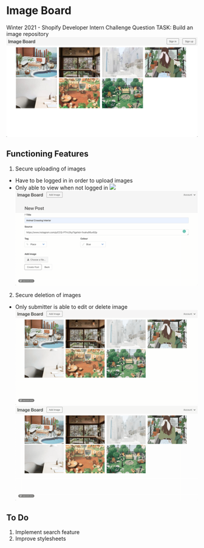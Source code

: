 # Image Board
Winter 2021 - Shopify Developer Intern Challenge Question
TASK: Build an image repository
![](resources/demo/index.png)

## Functioning Features
1. Secure uploading of images
- Have to be logged in in order to upload images
- Only able to view when not logged in 
![](resources/demo/add-image.gif)
![Successful upload](resources/demo/add-image-2.gif)
2. Secure deletion of images
- Only submitter is able to edit or delete image
![Access Control](resources/demo/access-control.gif)
![Successful deletion](resources/demo/delete.gif)

## To Do
1. Implement search feature
2. Improve stylesheets
